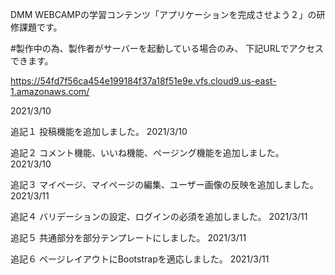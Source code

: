 DMM WEBCAMPの学習コンテンツ「アプリケーションを完成させよう２」の研修課題です。

#製作中の為、製作者がサーバーを起動している場合のみ、 下記URLでアクセスできます。

https://54fd7f56ca454e199184f37a18f51e9e.vfs.cloud9.us-east-1.amazonaws.com/

2021/3/10

追記１
投稿機能を追加しました。
2021/3/10

追記２
コメント機能、いいね機能、ページング機能を追加しました。
2021/3/10

追記３
マイページ、マイページの編集、ユーザー画像の反映を追加しました。
2021/3/11

追記４
バリデーションの設定、ログインの必須を追加しました。
2021/3/11

追記５
共通部分を部分テンプレートにしました。
2021/3/11

追記６
ページレイアウトにBootstrapを適応しました。
2021/3/11
